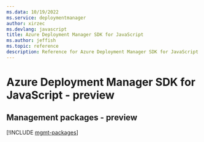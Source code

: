 ```yaml
---
ms.data: 10/19/2022
ms.service: deploymentmanager
author: xirzec
ms.devlang: javascript
title: Azure Deployment Manager SDK for JavaScript
ms.author: jeffish
ms.topic: reference
description: Reference for Azure Deployment Manager SDK for JavaScript
---
```

# Azure Deployment Manager SDK for JavaScript - preview

## Management packages - preview
[!INCLUDE [mgmt-packages](deployment-manager-mgmt-index.md)]
